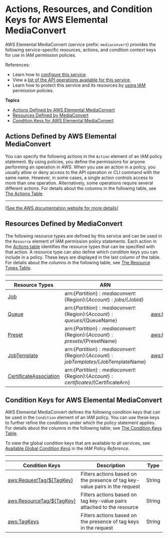 # Actions, Resources, and Condition Keys for AWS Elemental MediaConvert<a name="list_awselementalmediaconvert"></a>

AWS Elemental MediaConvert \(service prefix: `mediaconvert`\) provides the following service\-specific resources, actions, and condition context keys for use in IAM permission policies\.

References:
+ Learn how to [configure this service](https://docs.aws.amazon.com/mediaconvert/latest/ug/)\.
+ View a [list of the API operations available for this service](https://docs.aws.amazon.com/mediaconvert/latest/apireference/)\.
+ Learn how to protect this service and its resources by [using IAM](https://docs.aws.amazon.com/mediaconvert/latest/ug/IAM_policies.html) permission policies\.

**Topics**
+ [Actions Defined by AWS Elemental MediaConvert](#awselementalmediaconvert-actions-as-permissions)
+ [Resources Defined by MediaConvert](#awselementalmediaconvert-resources-for-iam-policies)
+ [Condition Keys for AWS Elemental MediaConvert](#awselementalmediaconvert-policy-keys)

## Actions Defined by AWS Elemental MediaConvert<a name="awselementalmediaconvert-actions-as-permissions"></a>

You can specify the following actions in the `Action` element of an IAM policy statement\. By using policies, you define the permissions for anyone performing an operation in AWS\. When you use an action in a policy, you usually allow or deny access to the API operation or CLI command with the same name\. However, in some cases, a single action controls access to more than one operation\. Alternatively, some operations require several different actions\. For details about the columns in the following table, see [The Actions Table](reference_policies_actions-resources-contextkeys.md#actions_table)\.


****  
[\[See the AWS documentation website for more details\]](http://docs.aws.amazon.com/IAM/latest/UserGuide/list_awselementalmediaconvert.html)

## Resources Defined by MediaConvert<a name="awselementalmediaconvert-resources-for-iam-policies"></a>

The following resource types are defined by this service and can be used in the `Resource` element of IAM permission policy statements\. Each action in the [Actions table](#awselementalmediaconvert-actions-as-permissions) identifies the resource types that can be specified with that action\. A resource type can also define which condition keys you can include in a policy\. These keys are displayed in the last column of the table\. For details about the columns in the following table, see [The Resource Types Table](reference_policies_actions-resources-contextkeys.md#resources_table)\.


****  

| Resource Types | ARN | Condition Keys | 
| --- | --- | --- | 
|   [ Job ](https://docs.aws.amazon.com/mediaconvert/latest/apireference/jobs.html)  |  arn:$\{Partition\}:mediaconvert:$\{Region\}:$\{Account\}:jobs/$\{JobId\}  |  | 
|   [ Queue ](https://docs.aws.amazon.com/mediaconvert/latest/apireference/queues.html)  |  arn:$\{Partition\}:mediaconvert:$\{Region\}:$\{Account\}:queues/$\{QueueName\}  |   [ aws:ResourceTag/$\{TagKey\} ](#awselementalmediaconvert-aws_ResourceTag___TagKey_)   | 
|   [ Preset ](https://docs.aws.amazon.com/mediaconvert/latest/apireference/presets.html)  |  arn:$\{Partition\}:mediaconvert:$\{Region\}:$\{Account\}:presets/$\{PresetName\}  |   [ aws:ResourceTag/$\{TagKey\} ](#awselementalmediaconvert-aws_ResourceTag___TagKey_)   | 
|   [ JobTemplate ](https://docs.aws.amazon.com/mediaconvert/latest/apireference/jobtemplates.html)  |  arn:$\{Partition\}:mediaconvert:$\{Region\}:$\{Account\}:jobTemplates/$\{JobTemplateName\}  |   [ aws:ResourceTag/$\{TagKey\} ](#awselementalmediaconvert-aws_ResourceTag___TagKey_)   | 
|   [ CertificateAssociation ](https://docs.aws.amazon.com/mediaconvert/latest/apireference/certificates.html)  |  arn:$\{Partition\}:mediaconvert:$\{Region\}:$\{Account\}:certificates/$\{CertificateArn\}  |  | 

## Condition Keys for AWS Elemental MediaConvert<a name="awselementalmediaconvert-policy-keys"></a>

AWS Elemental MediaConvert defines the following condition keys that can be used in the `Condition` element of an IAM policy\. You can use these keys to further refine the conditions under which the policy statement applies\. For details about the columns in the following table, see [The Condition Keys Table](reference_policies_actions-resources-contextkeys.md#context_keys_table)\.

To view the global condition keys that are available to all services, see [Available Global Condition Keys](reference_policies_condition-keys.html#AvailableKeys) in the *IAM Policy Reference*\.


****  

| Condition Keys | Description | Type | 
| --- | --- | --- | 
|   [ aws:RequestTag/$\{TagKey\} ](https://docs.aws.amazon.com/mediaconvert/latest/apireference/tags.html)  | Filters actions based on the presence of tag key\-value pairs in the request | String | 
|   [ aws:ResourceTag/$\{TagKey\} ](https://docs.aws.amazon.com/mediaconvert/latest/apireference/tags.html)  | Filters actions based on tag key\-value pairs attached to the resource | String | 
|   [ aws:TagKeys ](https://docs.aws.amazon.com/mediaconvert/latest/apireference/tags.html)  | Filters actions based on the presence of tag keys in the request | String | 